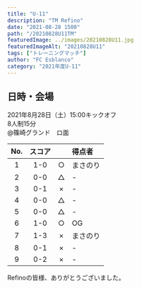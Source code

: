 ```yaml
---
title: "U-11"
description: "TM Refino"
date: "2021-08-28 1500"
path: "/20210828U11TM"
featuredImage: ../images/20210828U11.jpg
featuredImageAlt: "20210828U11"
tags: ["トレーニングマッチ"]
author: "FC Esblanco"
category: "2021年度U-11"
---
```


## 日時・会場

2021年8月28日（土）15:00キックオフ<br>
8人制15分<br>
@篠崎グランド　ロ面

| No.| スコア |   | 得点者  |
|:--:|:------:|:-:|:--------|
| 1  | 1-0 | ○ |まさのり |
| 2  | 0-0 | △ |- |
| 3  | 0-1 | × |- |
| 4  | 0-0 | △ |- |
| 5  | 0-0 | △ |- |
| 6  | 1-0 | ○ |OG |
| 7  | 1-3 | × |まさのり|
| 8  | 0-1 | × |- |
| 9  | 0-2 | × |- |

<script src="https://adm.shinobi.jp/s/f9835040bccb6582c56df68b8f5ecca7"></script>

Refinoの皆様、ありがとうございました。
